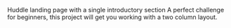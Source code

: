Huddle landing page with a single introductory section
A perfect challenge for beginners, this project will get you working with a two column layout.
